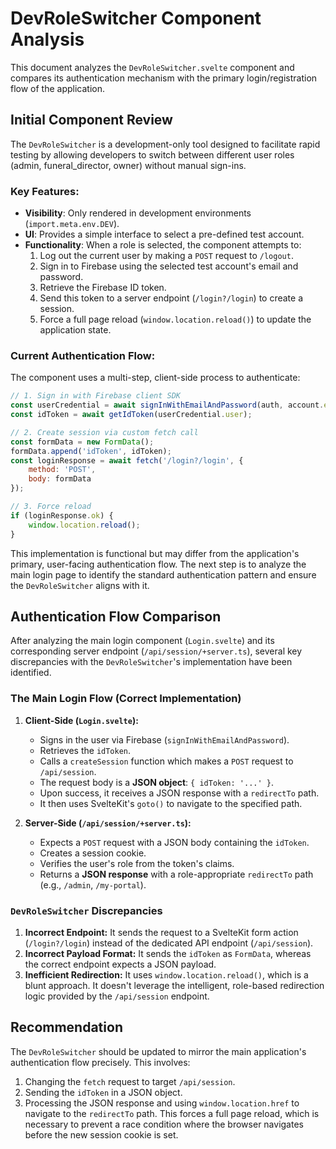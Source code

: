# DevRoleSwitcher Component Analysis

This document analyzes the `DevRoleSwitcher.svelte` component and compares its authentication mechanism with the primary login/registration flow of the application.

## Initial Component Review

The `DevRoleSwitcher` is a development-only tool designed to facilitate rapid testing by allowing developers to switch between different user roles (admin, funeral_director, owner) without manual sign-ins.

### Key Features:

- **Visibility**: Only rendered in development environments (`import.meta.env.DEV`).
- **UI**: Provides a simple interface to select a pre-defined test account.
- **Functionality**: When a role is selected, the component attempts to:
    1. Log out the current user by making a `POST` request to `/logout`.
    2. Sign in to Firebase using the selected test account's email and password.
    3. Retrieve the Firebase ID token.
    4. Send this token to a server endpoint (`/login?/login`) to create a session.
    5. Force a full page reload (`window.location.reload()`) to update the application state.

### Current Authentication Flow:

The component uses a multi-step, client-side process to authenticate:

```javascript
// 1. Sign in with Firebase client SDK
const userCredential = await signInWithEmailAndPassword(auth, account.email, account.password);
const idToken = await getIdToken(userCredential.user);

// 2. Create session via custom fetch call
const formData = new FormData();
formData.append('idToken', idToken);
const loginResponse = await fetch('/login?/login', {
    method: 'POST',
    body: formData
});

// 3. Force reload
if (loginResponse.ok) {
    window.location.reload();
}
```

This implementation is functional but may differ from the application's primary, user-facing authentication flow. The next step is to analyze the main login page to identify the standard authentication pattern and ensure the `DevRoleSwitcher` aligns with it.

## Authentication Flow Comparison

After analyzing the main login component (`Login.svelte`) and its corresponding server endpoint (`/api/session/+server.ts`), several key discrepancies with the `DevRoleSwitcher`'s implementation have been identified.

### The Main Login Flow (Correct Implementation)

1.  **Client-Side (`Login.svelte`):**
    *   Signs in the user via Firebase (`signInWithEmailAndPassword`).
    *   Retrieves the `idToken`.
    *   Calls a `createSession` function which makes a `POST` request to `/api/session`.
    *   The request body is a **JSON object**: `{ idToken: '...' }`.
    *   Upon success, it receives a JSON response with a `redirectTo` path.
    *   It then uses SvelteKit's `goto()` to navigate to the specified path.

2.  **Server-Side (`/api/session/+server.ts`):**
    *   Expects a `POST` request with a JSON body containing the `idToken`.
    *   Creates a session cookie.
    *   Verifies the user's role from the token's claims.
    *   Returns a **JSON response** with a role-appropriate `redirectTo` path (e.g., `/admin`, `/my-portal`).

### `DevRoleSwitcher` Discrepancies

1.  **Incorrect Endpoint:** It sends the request to a SvelteKit form action (`/login?/login`) instead of the dedicated API endpoint (`/api/session`).
2.  **Incorrect Payload Format:** It sends the `idToken` as `FormData`, whereas the correct endpoint expects a JSON payload.
3.  **Inefficient Redirection:** It uses `window.location.reload()`, which is a blunt approach. It doesn't leverage the intelligent, role-based redirection logic provided by the `/api/session` endpoint.

## Recommendation

The `DevRoleSwitcher` should be updated to mirror the main application's authentication flow precisely. This involves:

1.  Changing the `fetch` request to target `/api/session`.
2.  Sending the `idToken` in a JSON object.
3.  Processing the JSON response and using `window.location.href` to navigate to the `redirectTo` path. This forces a full page reload, which is necessary to prevent a race condition where the browser navigates before the new session cookie is set.
